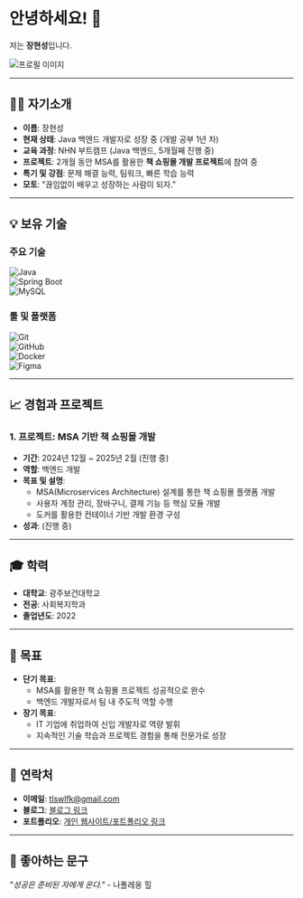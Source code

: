 # 안녕하세요! 👋  
저는 **장현성**입니다.

![프로필 이미지](https://img1.daumcdn.net/thumb/R1280x0/?scode=mtistory2&fname=https%3A%2F%2Fblog.kakaocdn.net%2Fdn%2FcmAZgs%2FbtsLbQDOTi4%2FwOfr3Ed4fpKMo2ifd9CBjK%2Fimg.jpg)

---

## 🙋‍♂️ 자기소개
- **이름**: 장현성  
- **현재 상태**: Java 백엔드 개발자로 성장 중 (개발 공부 1년 차)  
- **교육 과정**: NHN 부트캠프 (Java 백엔드, 5개월째 진행 중)  
- **프로젝트**: 2개월 동안 MSA를 활용한 **책 쇼핑몰 개발 프로젝트**에 참여 중  
- **특기 및 강점**: 문제 해결 능력, 팀워크, 빠른 학습 능력  
- **모토**: "끊임없이 배우고 성장하는 사람이 되자."

---

## 💡 보유 기술
### 주요 기술
![Java](https://img.shields.io/badge/Java-ED8B00?style=for-the-badge&logo=openjdk&logoColor=white)  
![Spring Boot](https://img.shields.io/badge/Spring%20Boot-6DB33F?style=for-the-badge&logo=springboot&logoColor=white)  
![MySQL](https://img.shields.io/badge/MySQL-4479A1?style=for-the-badge&logo=mysql&logoColor=white)  

### 툴 및 플랫폼
![Git](https://img.shields.io/badge/Git-F05032?style=flat&logo=git&logoColor=white)  
![GitHub](https://img.shields.io/badge/GitHub-181717?style=flat&logo=github&logoColor=white)  
![Docker](https://img.shields.io/badge/Docker-2496ED?style=flat&logo=docker&logoColor=white)  
![Figma](https://img.shields.io/badge/Figma-F24E1E?style=flat&logo=figma&logoColor=white)  

---

## 📈 경험과 프로젝트
### 1. 프로젝트: **MSA 기반 책 쇼핑몰 개발**  
- **기간**: 2024년 12월 ~ 2025년 2월 (진행 중)  
- **역할**: 백엔드 개발  
- **목표 및 설명**:  
  - MSA(Microservices Architecture) 설계를 통한 책 쇼핑몰 플랫폼 개발  
  - 사용자 계정 관리, 장바구니, 결제 기능 등 핵심 모듈 개발  
  - 도커를 활용한 컨테이너 기반 개발 환경 구성  
- **성과**: (진행 중)

---

## 🎓 학력
- **대학교**: 광주보건대학교  
- **전공**: 사회복지학과  
- **졸업년도**: 2022  

---

## 🎯 목표
- **단기 목표**:  
  - MSA를 활용한 책 쇼핑몰 프로젝트 성공적으로 완수  
  - 백엔드 개발자로서 팀 내 주도적 역할 수행  
- **장기 목표**:  
  - IT 기업에 취업하여 신입 개발자로 역량 발휘  
  - 지속적인 기술 학습과 프로젝트 경험을 통해 전문가로 성장  

---

## 💌 연락처
- **이메일**: tlswlfk@gmail.com  
- **블로그**: [블로그 링크](https://7976-7976.tistory.com/)  
- **포트폴리오**: [개인 웹사이트/포트폴리오 링크](https://www.your-portfolio.com)

---

## 🌟 좋아하는 문구
_"성공은 준비된 자에게 온다."_ - 나폴레옹 힐
